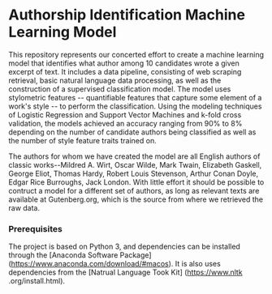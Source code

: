 # Authorship Identification Machine Learning Model

This repository represents our concerted effort to create a machine learning model that identifies what author 
among 10 candidates wrote a given excerpt of text. It includes a data 
pipeline, consisting of web scraping retrieval, basic natural language data processing, as well as the 
construction of a supervised 
classification model. The model uses stylometric features -- quantifiable features that 
capture some element of a work's style -- to perform the classification. Using the modeling techniques of 
Logistic Regression and Support Vector Machines and k-fold cross validation, the models 
achieved an accuracy 
ranging from 90% to 8% depending on the number of candidate authors being classified as well as the number of 
style feature traits trained on.

The authors for whom we have created the model are all English authors of classic works--Mildred A. Wirt, Oscar 
Wilde, Mark Twain, Elizabeth Gaskell, 
George Eliot, Thomas Hardy, Robert Louis Stevenson, Arthur Conan Doyle, Edgar Rice Burroughs, Jack London. 
With little effort it should be possible to contruct a model for a different set of authors, as long as relevant texts 
are available at Gutenberg.org, which is the source from where we retrieved the raw data.

### Prerequisites

The project is based on Python 3, and dependencies can be installed through the [Anaconda Software Package]
(https://www.anaconda.com/download/#macos). It is also uses dependencies from the [Natrual Language Took Kit]
(https://www.nltk
.org/install.html).
